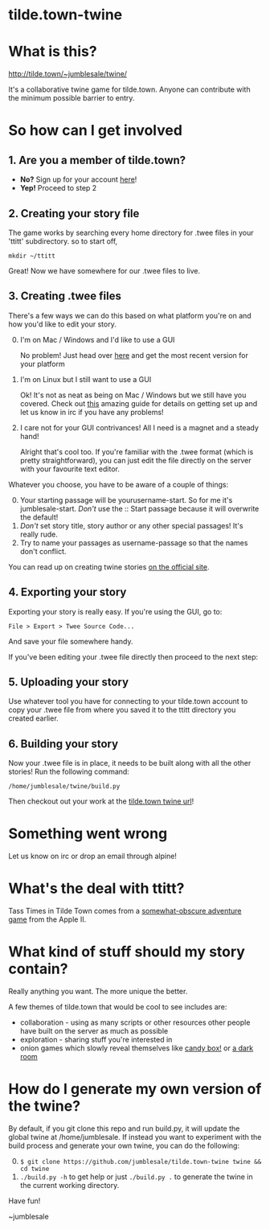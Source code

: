 tilde.town-twine
================
# What is this?
http://tilde.town/~jumblesale/twine/

It's a collaborative twine game for tilde.town. Anyone can contribute with the minimum possible barrier to entry.

# So how can I get involved
## 1. Are you a member of tilde.town?
* **No?**
Sign up for your account [here](http://goo.gl/forms/8IvQFTDjlo)!
* **Yep!**
Proceed to step 2

## 2. Creating your story file
The game works by searching every home directory for .twee files in your 'ttitt' subdirectory. so to start off,

    mkdir ~/ttitt

Great! Now we have somewhere for our .twee files to live.

## 3. Creating .twee files

There's a few ways we can do this based on what platform you're on and how you'd like to edit your story.

0. I'm on Mac / Windows and I'd like to use a GUI

    No problem! Just head over [here](http://twinery.org/downloads/) and get the most recent version for your platform

0. I'm on Linux but I still want to use a GUI

    Ok! It's not as neat as being on Mac / Windows but we still have you covered. Check out [this](http://wiki.doubleunion.org/index.php?title=Twine_for_Linux) amazing guide for details on getting set up and let us know in irc if you have any problems!
    
0. I care not for your GUI contrivances! All I need is a magnet and a steady hand!

    Alright that's cool too. If you're familiar with the .twee format (which is pretty straightforward), you can just edit the file directly on the server with your favourite text editor.
    
Whatever you choose, you have to be aware of a couple of things:

0. Your starting passage will be yourusername-start. So for me it's jumblesale-start. *Don't* use the :: Start passage because it will overwrite the default!
0. *Don't* set story title, story author or any other special passages! It's really rude.
0. Try to name your passages as username-passage so that the names don't conflict.

You can read up on creating twine stories [on the official site](http://twinery.org/wiki/).

## 4. Exporting your story

Exporting your story is really easy. If you're using the GUI, go to:

    File > Export > Twee Source Code...
    
And save your file somewhere handy.

If you've been editing your .twee file directly then proceed to the next step:

## 5. Uploading your story

Use whatever tool you have for connecting to your tilde.town account to copy your .twee file from where you saved it to the ttitt directory you created earlier.

## 6. Building your story

Now your .twee file is in place, it needs to be built along with all the other stories! Run the following command:

    /home/jumblesale/twine/build.py
    
Then checkout out your work at the [tilde.town twine url](http://tilde.town/~jumblesale/twine/)!


# Something went wrong

Let us know on irc or drop an email through alpine!


# What's the deal with ttitt?

Tass Times in Tilde Town comes from a [somewhat-obscure adventure game](https://www.youtube.com/watch?v=hUGOaSqhyzQ) from the Apple II.


# What kind of stuff should my story contain?

Really anything you want. The more unique the better.

A few themes of tilde.town that would be cool to see includes are:

* collaboration - using as many scripts or other resources other people have built on the server as much as possible
* exploration - sharing stuff you're interested in
* onion games which slowly reveal themselves like [candy box!](http://candies.aniwey.net/) or [a dark room](http://adarkroom.doublespeakgames.com/)


# How do I generate my own version of the twine?

By default, if you git clone this repo and run build.py, it will update the
global twine at /home/jumblesale. If instead you want to experiment with the
build process and generate your own twine, you can do the following:

0. `$ git clone https://github.com/jumblesale/tilde.town-twine twine && cd twine`
0. `./build.py -h` to get help or just `./build.py .` to generate the twine in
   the current working directory.

Have fun!

~jumblesale
